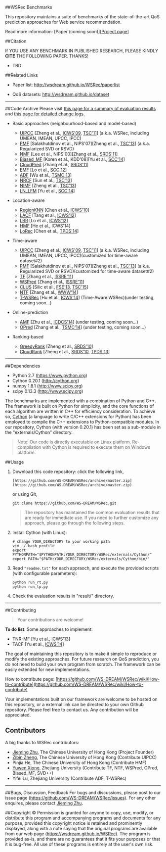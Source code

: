 ##WSRec Benchmarks

This repository maintains a suite of benchmarks of the state-of-the-art QoS prediction approaches for Web service recommendation.

Read more information: [Paper (coming soon)][[Project page](http://wsdream.github.io/WSRec)]


##Citation

If YOU USE ANY BENCHMARK IN PUBLISHED RESEARCH, PLEASE KINDLY **CITE** THE FOLLOWING PAPER. THANKS!

- TBD



##Related Links
- Paper list: http://wsdream.github.io/WSRec/paperlist

- QoS datasets: http://wsdream.github.io/dataset

---

##Code Archive
Please visit [this page for a summary of evaluation results](http://wsdream.github.io/WSRec/evaluation_result.pdf) and [this page for detailed change logs](https://github.com/WS-DREAM/WSRec/releases).

- Basic approaches (neighbourhood-based and model-based)
  - [UIPCC](https://github.com/WS-DREAM/WSRec/tree/master/UIPCC) [Zheng et al., [ICWS'09](http://ieeexplore.ieee.org/xpls/abs_all.jsp?arnumber=5175854&tag=1), [TSC'11](http://ieeexplore.ieee.org/xpls/abs_all.jsp?arnumber=5674010)]     (a.k.a. WSRec, including UMEAN, IMEAN, UPCC, IPCC) 
  - [PMF](https://github.com/WS-DREAM/WSRec/tree/master/PMF) [Salakhutdinov et al., NIPS'07][Zheng et al., [TSC'13](http://ieeexplore.ieee.org/xpls/abs_all.jsp?arnumber=6122009)]     (a.k.a. Regularized SVD or RSVD)
  - [NMF](https://github.com/WS-DREAM/WSRec/tree/master/NMF) [Lee et al., NIPS'00][Zhang et al., [SRDS'11](http://ieeexplore.ieee.org/xpls/abs_all.jsp?arnumber=6076756)]
  - [Biased_MF](https://github.com/WS-DREAM/WSRec/tree/master/Biased_MF) [Koren et al., KDD'08][Yu et al., [SCC'14](http://ieeexplore.ieee.org/xpl/articleDetails.jsp?arnumber=6930523)]
  - [CloudPred](https://github.com/WS-DREAM/WSRec/tree/master/CloudPred) [Zhang et al., [SRDS'11](http://ieeexplore.ieee.org/xpls/abs_all.jsp?arnumber=6076756)]
  - [EMF](https://github.com/WS-DREAM/WSRec/tree/master/EMF) [Lo et al., [SCC'12](http://ieeexplore.ieee.org/xpls/abs_all.jsp?arnumber=6274140)]
  - [ADF](https://github.com/WS-DREAM/WSRec/tree/master/ADF) [Wu et al., [TSMC'13](http://ieeexplore.ieee.org/xpls/abs_all.jsp?arnumber=6301755)]
  - [NRCF](https://github.com/WS-DREAM/WSRec/tree/master/NRCF) [Sun et al., [TSC'13](http://ieeexplore.ieee.org/xpls/abs_all.jsp?arnumber=6338940&tag=1)]
  - [NIMF](https://github.com/WS-DREAM/WSRec/tree/master/NIMF) [Zheng et al., [TSC'13](http://ieeexplore.ieee.org/xpls/abs_all.jsp?arnumber=6122009)]
  - [LN_LFM](https://github.com/WS-DREAM/WSRec/tree/master/LN_LFM) [Yu et al., [SCC'14](http://ieeexplore.ieee.org/xpl/articleDetails.jsp?arnumber=6930523)]

- Location-aware
  - [RegionKNN](https://github.com/WS-DREAM/WSRec/tree/master/Location-aware/RegionKNN) [Chen et al., [ICWS'10](http://ieeexplore.ieee.org/xpls/abs_all.jsp?arnumber=5552807)]
  - [LACF](https://github.com/WS-DREAM/WSRec/tree/master/Location-aware/LACF) [Tang et al., [ICWS'12](http://ieeexplore.ieee.org/xpls/abs_all.jsp?arnumber=6257808)]
  - [LBR](https://github.com/WS-DREAM/WSRec/tree/master/Location-aware/LBR) [Lo et al., [ICWS'12](http://ieeexplore.ieee.org/xpls/abs_all.jsp?arnumber=6257841)]
  - [HMF](https://github.com/WS-DREAM/WSRec/tree/master/Location-aware/HMF) [He et al., ICWS'14]
  - [LoRec](https://github.com/WS-DREAM/WSRec/tree/master/Location-aware/LoRec) [Chen et al., [TPDS'14](http://ieeexplore.ieee.org/xpls/abs_all.jsp?arnumber=6684151)]

- Time-aware
  - [UIPCC](https://github.com/WS-DREAM/WSRec/tree/master/Time-aware/UIPCC) [Zheng et al., [ICWS'09](http://ieeexplore.ieee.org/xpls/abs_all.jsp?arnumber=5175854&tag=1), [TSC'11](http://ieeexplore.ieee.org/xpls/abs_all.jsp?arnumber=5674010)]     (a.k.a. WSRec, including UMEAN, IMEAN, UPCC, IPCC)(customized for time-aware dataset#2)
  - [PMF](https://github.com/WS-DREAM/WSRec/tree/master/Time-aware/PMF) [Salakhutdinov et al., NIPS'07][Zheng et al., [TSC'13](http://ieeexplore.ieee.org/xpls/abs_all.jsp?arnumber=6122009)]     (a.k.a. Regularized SVD or RSVD)(customized for time-aware dataset#2)
  - [TF](https://github.com/WS-DREAM/WSRec/tree/master/Time-aware/TF) [Zhang et al., [ISSRE'11](http://ieeexplore.ieee.org/xpls/abs_all.jsp?arnumber=6132969&tag=1)]
  - [WSPred](https://github.com/WS-DREAM/WSRec/tree/master/Time-aware/WSPred) [Zhang et al., [ISSRE'11](http://ieeexplore.ieee.org/xpls/abs_all.jsp?arnumber=6132969&tag=1)]
  - [CLUS](https://github.com/WS-DREAM/WSRec/tree/master/Time-aware/CLUS) [Silic et al., [FSE'13](http://dl.acm.org/citation.cfm?id=2491424), [TSC'15](http://ieeexplore.ieee.org/xpl/articleDetails.jsp?arnumber=6874541)]  
  - [NTF](https://github.com/WS-DREAM/WSRec/tree/master/Time-aware/NTF) [Zhang et al., [WWW'14](http://dl.acm.org/citation.cfm?id=2568001)]
  - [T-WSRec](https://github.com/WS-DREAM/WSRec/tree/master/Time-aware/T-WSRec) [Hu et al., [ICWS'14](http://ieeexplore.ieee.org/xpl/articleDetails.jsp?arnumber=6928878)]    (Time-Aware WSRec)(under testing, coming soon...)
  
- Online-prediction
  - [AMF](https://github.com/WS-DREAM/WSRec/tree/master/Online-prediction/AMF) [Zhu et al., [ICDCS'14](http://ieeexplore.ieee.org/xpls/abs_all.jsp?arnumber=6888908&tag=1)]     (under testing, coming soon...)
  - [OPred](https://github.com/WS-DREAM/WSRec/tree/master/Online-prediction/OPred) [Zhang et al., [TSMC'14](http://ieeexplore.ieee.org/xpl/articleDetails.jsp?arnumber=6720144)]     (under testing, coming soon...)

- Ranking-based
  - [GreedyRank](https://github.com/WS-DREAM/WSRec/tree/master/Ranking-based/GreedyRank) [Zheng et al., [SRDS'10](http://ieeexplore.ieee.org/xpls/abs_all.jsp?arnumber=5623393)]
  - [CloudRank](https://github.com/WS-DREAM/WSRec/tree/master/Ranking-based/CloudRank) [Zheng et al., [SRDS'10](http://ieeexplore.ieee.org/xpls/abs_all.jsp?arnumber=5623393), [TPDS'13](http://ieeexplore.ieee.org/xpls/abs_all.jsp?arnumber=6320550)]

---


##Dependencies
- Python 2.7 (https://www.python.org)
- Cython 0.20.1 (http://cython.org)
- numpy 1.8.1 (http://www.scipy.org)
- scipy 0.13.3 (http://www.scipy.org)

The benchmarks are implemented with a combination of Python and C++. The framework is built on Python for simplicity, and the core functions of each algorithm are written in C++ for efficiency consideration. To achieve so, [Cython](http://cython.org/ "Cython's Web page") (a language to write C/C++ extensions for Python) has been employed to compile the C++ extensions to Python-compatible modules. In our repository, Cython (with version 0.20.1) has been set as a sub-module in the "externals/Cython" directory.

>Note: Our code is directly executable on Linux platform. Re-compilation with Cython is required to execute them on Windows platform. 



##Usage
1. Download this code repository:
    click the following link,
    ```
    [https://github.com/WS-DREAM/WSRec/archive/master.zip](https://github.com/WS-DREAM/WSRec/archive/master.zip)
    ``` 
    or using Git, 

    ```
    git clone https://github.com/WS-DREAM/WSRec.git
    ```  
    >The repository has maintained the common evaluation results that are ready for immediate use. If you need to further customize any approach, please go through the following steps.
2. Install Cython (with Linux):
    
	```
	# change YOUR_DIRECTORY to your working path  
    vim ~/.bash_profile  
    export PYTHONPATH="$PYTHONPATH:YOUR_DIRECTORY/WSRec/externals/Cython/"  
    export PATH="$PATH:YOUR_DIRECTORY/WSRec/externals/Cython/bin/"  
    ```  
3. Read `"readme.txt"` for each appraoch, and execute the provided scripts (with configurable parameters):
    
	```
    python run_rt.py  
    python run_tp.py  
    ```
4. Check the evaluation results in "result/" directory. 

---

##Contributing

>Your contributions are welcome!

**To do list**: Some approaches to implement:
- TNR-MF [Yu et al., [ICWS'13](http://ieeexplore.ieee.org/xpls/abs_all.jsp?arnumber=6649559&tag=1)]
- TACF [Yu et al., [ICWS'14](http://ieeexplore.ieee.org/xpl/abstractAuthors.jsp?reload=true&arnumber=6928907)]

The goal of maintaining this repository is to make it simple to reproduce or modify the existing approaches. For future research on QoS prediction, you do not need to build your own program from scratch. The framework can be easily extended for new implementations.

How to contribute page: [https://github.com/WS-DREAM/WSRec/wiki/How-to-contribute](https://github.com/WS-DREAM/WSRec/wiki/How-to-contribute)

Your implementations built on our framework are welcome to be hosted on this repository, or a external link can be directed to your own Github repository. Please feel free to contact us. Any contribution will be appreciated.


## Contributors

A big thanks to WSRec contributors:
- [Jieming Zhu](http://jiemingzhu.github.io/), The Chinese University of Hong Kong (Project Founder)
- [Zibin Zheng](http://www.zibinzheng.com/), The Chinese University of Hong Kong (Contribute UIPCC)
- Pinjia He, The Chinese University of Hong Kong (Contribute HMF)
- [Yuwen Xiong](https://github.com/Orpine), Zhejiang University (Contribute TF, NTF, WSPred, OPred, Biased_MF, SVD++)
- Yifei Lu, Zhejiang University (Contribute ADF, T-WSRec)

---

##Bugs, Discussion, Feedback
For bugs and discussions, please post to our issue page (https://github.com/WS-DREAM/WSRec/issues). For any other enquires, please contact [Jieming Zhu](http://jiemingzhu.github.io/).

##Copyright &copy;
Permission is granted for anyone to copy, use, modify, or distribute this program and accompanying programs and documents for any purpose, provided this copyright notice is retained and prominently displayed, along with a 
note saying that the original programs are available from our web page (https://wsdream.github.io/WSRec). The program is provided as-is, and there are no guarantees that it fits your purposes or that it is bug-free. All use of these programs is entirely at the user's own risk.

